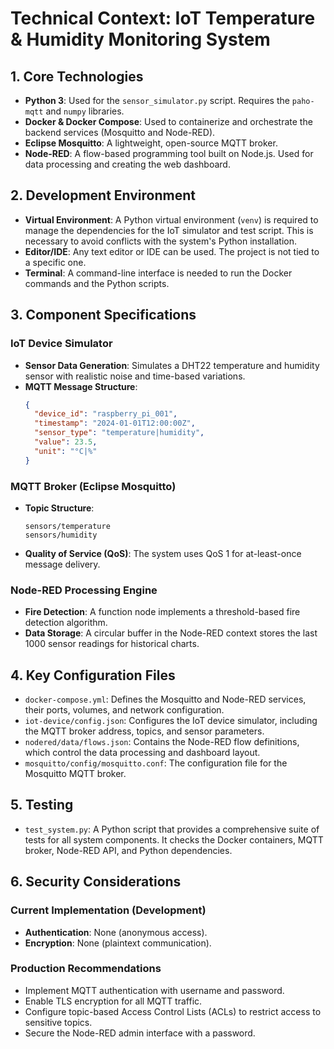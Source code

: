 # Technical Context: IoT Temperature & Humidity Monitoring System

## 1. Core Technologies

-   **Python 3**: Used for the `sensor_simulator.py` script. Requires the `paho-mqtt` and `numpy` libraries.
-   **Docker & Docker Compose**: Used to containerize and orchestrate the backend services (Mosquitto and Node-RED).
-   **Eclipse Mosquitto**: A lightweight, open-source MQTT broker.
-   **Node-RED**: A flow-based programming tool built on Node.js. Used for data processing and creating the web dashboard.

## 2. Development Environment

-   **Virtual Environment**: A Python virtual environment (`venv`) is required to manage the dependencies for the IoT simulator and test script. This is necessary to avoid conflicts with the system's Python installation.
-   **Editor/IDE**: Any text editor or IDE can be used. The project is not tied to a specific one.
-   **Terminal**: A command-line interface is needed to run the Docker commands and the Python scripts.

## 3. Component Specifications

### IoT Device Simulator

-   **Sensor Data Generation**: Simulates a DHT22 temperature and humidity sensor with realistic noise and time-based variations.
-   **MQTT Message Structure**:
    ```json
    {
      "device_id": "raspberry_pi_001",
      "timestamp": "2024-01-01T12:00:00Z",
      "sensor_type": "temperature|humidity",
      "value": 23.5,
      "unit": "°C|%"
    }
    ```

### MQTT Broker (Eclipse Mosquitto)

-   **Topic Structure**:
    ```
    sensors/temperature
    sensors/humidity
    ```
-   **Quality of Service (QoS)**: The system uses QoS 1 for at-least-once message delivery.

### Node-RED Processing Engine

-   **Fire Detection**: A function node implements a threshold-based fire detection algorithm.
-   **Data Storage**: A circular buffer in the Node-RED context stores the last 1000 sensor readings for historical charts.

## 4. Key Configuration Files

-   `docker-compose.yml`: Defines the Mosquitto and Node-RED services, their ports, volumes, and network configuration.
-   `iot-device/config.json`: Configures the IoT device simulator, including the MQTT broker address, topics, and sensor parameters.
-   `nodered/data/flows.json`: Contains the Node-RED flow definitions, which control the data processing and dashboard layout.
-   `mosquitto/config/mosquitto.conf`: The configuration file for the Mosquitto MQTT broker.

## 5. Testing

-   `test_system.py`: A Python script that provides a comprehensive suite of tests for all system components. It checks the Docker containers, MQTT broker, Node-RED API, and Python dependencies.

## 6. Security Considerations

### Current Implementation (Development)

-   **Authentication**: None (anonymous access).
-   **Encryption**: None (plaintext communication).

### Production Recommendations

-   Implement MQTT authentication with username and password.
-   Enable TLS encryption for all MQTT traffic.
-   Configure topic-based Access Control Lists (ACLs) to restrict access to sensitive topics.
-   Secure the Node-RED admin interface with a password.

